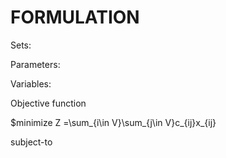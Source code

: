 # FORMULATION

Sets:

Parameters:

Variables:



Objective function

$minimize Z =\sum_{i\in V}\sum_{j\in V}c_{ij}x_{ij}

subject-to

